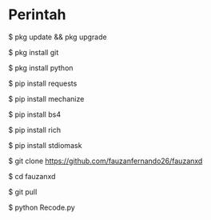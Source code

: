 # Perintah






$ pkg update && pkg upgrade

$ pkg install git

$ pkg install python

$ pip install requests

$ pip install mechanize

$ pip install bs4

$ pip install rich

$ pip install stdiomask

$ git clone https://github.com/fauzanfernando26/fauzanxd

$ cd fauzanxd

$ git pull

$ python Recode.py
